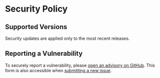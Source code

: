 # Security Policy

## Supported Versions

Security updates are applied only to the most recent releases.

## Reporting a Vulnerability

To securely report a vulnerability, please [open an advisory on GitHub](https://github.com/kaito-project/aikit/security/advisories/new). This form is also accessible when [submitting a new issue](https://github.com/kaito-project/aikit/issues/new/choose).
